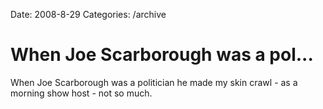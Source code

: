 Date: 2008-8-29
Categories: /archive

# When Joe Scarborough was a pol...

When Joe Scarborough was a politician he made my skin crawl - as a morning show host - not so much.
